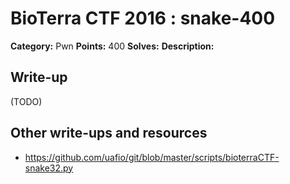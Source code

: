 # BioTerra CTF 2016 : snake-400

**Category:** Pwn
**Points:** 400
**Solves:** 
**Description:**



## Write-up

(TODO)

## Other write-ups and resources

* https://github.com/uafio/git/blob/master/scripts/bioterraCTF-snake32.py
